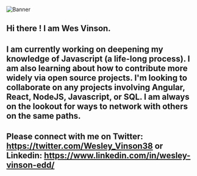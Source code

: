 ![Banner](https://www.canva.com/design/DAFBpIo7mR4/tGwxviJYo1ZB7ADqCfAudA/view?utm_content=DAFBpIo7mR4&utm_campaign=designshare&utm_medium=link&utm_source=homepage_design_menu)

## Hi there !  **I am Wes Vinson.**  

## I am currently working on deepening my knowledge of Javascript (a life-long process).  I am also learning about how to contribute more widely via open source projects.  I'm looking to **collaborate** on any projects involving Angular, React, NodeJS, Javascript, or SQL.  I am always on the lookout for ways to **network** with others on the same paths.  

## Please **connect with me** on Twitter: https://twitter.com/Wesley_Vinson38 or Linkedin: https://www.linkedin.com/in/wesley-vinson-edd/
<!--
**wvinson43/wvinson43** is a ✨ _special_ ✨ repository because its `README.md` (this file) appears on your GitHub profile.

Here are some ideas to get you started:

- 🔭 I’m currently working on ...
- 🌱 I’m currently learning ...
- 👯 I’m looking to collaborate on ...
- 🤔 I’m looking for help with ...
- 💬 Ask me about ...
- 📫 How to reach me: ...
- 😄 Pronouns: ...
- ⚡ Fun fact: ...
-->

